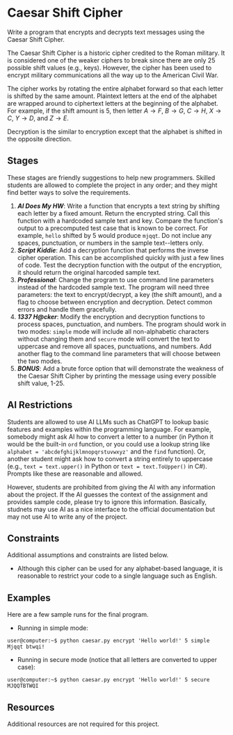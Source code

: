 # Caesar Shift Cipher #
Write a program that encrypts and decrypts text messages using the Caesar Shift Cipher.

The Caesar Shift Cipher is a historic cipher credited to the Roman military. It is considered one of the weaker ciphers to break since there are only 25 possible shift values (e.g., keys). However, the cipher has been used to encrypt military communications all the way up to the American Civil War.

The cipher works by rotating the entire alphabet forward so that each letter is shifted by the same amount. Plaintext letters at the end of the alphabet are wrapped around to ciphertext letters at the beginning of the alphabet. For example, if the shift amount is 5, then letter $A \rightarrow F$, $B \rightarrow G$, $C \rightarrow H$, $X \rightarrow C$, $Y \rightarrow D$, and $Z \rightarrow E$.

Decryption is the similar to encryption except that the alphabet is shifted in the opposite direction.

## Stages ##
These stages are friendly suggestions to help new programmers. Skilled students are allowed to complete the project in any order; and they might find better ways to solve the requirements.
1. ***AI Does My HW***: Write a function that encrypts a text string by shifting each letter by a fixed amount. Return the encrypted string. Call this function with a hardcoded sample text and key. Compare the function's output to a precomputed test case that is known to be correct. For example, `hello` shifted by 5 would produce `mjqqt`. Do not inclue any spaces, punctuation, or numbers in the sample text--letters only.
2. ***Script Kiddie***: Add a decryption function that performs the inverse cipher operation. This can be accomplished quickly with just a few lines of code. Test the decryption function with the output of the encryption, it should return the original harcoded sample text.
3. ***Professional***: Change the program to use command line parameters instead of the hardcoded sample text. The program will need three parameters: the text to encrypt/decrypt, a key (the shift amount), and a flag to choose between encryption and decryption. Detect common errors and handle them gracefully.
4. ***1337 H@cker***: Modify the encryption and decryption functions to process spaces, punctuation, and numbers. The program should work in two modes: `simple` mode will include all non-alphabetic characters without changing them and `secure` mode will convert the text to uppercase and remove all spaces, punctuations, and numbers. Add another flag to the command line parameters that will choose between the two modes. 
5. ***BONUS***: Add a brute force option that will demonstrate the weakness of the Caesar Shift Cipher by printing the message using every possible shift value, 1-25.

## AI Restrictions ##
Students are allowed to use AI LLMs such as ChatGPT to lookup basic features and examples within the programming language. For example, somebody might ask AI how to convert a letter to a number (in Python it would be the built-in `ord` function, or you could use a lookup string like `alphabet = 'abcdefghijklmnopqrstuvwxyz'` and the `find` function). Or, another student might ask how to convert a string entirely to uppercase (e.g., `text = text.upper()` in Python or `text = text.ToUpper()` in C#). Prompts like these are reasonable and allowed.

However, students are prohibited from giving the AI with any information about the project. If the AI guesses the context of the assignment and provides sample code, please try to ignore this information. Basically, studnets may use AI as a nice interface to the official documentation but may not use AI to write any of the project.

## Constraints ##
Additional assumptions and constraints are listed below.
* Although this cipher can be used for any alphabet-based language, it is reasonable to restrict your code to a single language such as English.

## Examples ##
Here are a few sample runs for the final program.
* Running in simple mode:
```
user@computer:~$ python caesar.py encrypt 'Hello world!' 5 simple
Mjqqt btwqi!
```
* Running in secure mode (notice that all letters are converted to upper case):
```
user@computer:~$ python caesar.py encrypt 'Hello world!' 5 secure
MJQQTBTWQI
```

## Resources ##
Additional resources are not required for this project.
